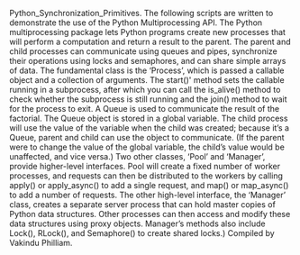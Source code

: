 Python_Synchronization_Primitives.
The following scripts are written to demonstrate the use of the Python Multiprocessing API. The Python multiprocessing package lets Python programs create new processes that will perform a computation and return a result to the parent. The parent and child processes can communicate using queues and pipes, synchronize their operations using locks and semaphores, and can share simple arrays of data. The fundamental class is the ‘Process’, which is passed a callable object and a collection of arguments. The start()' method sets the callable running in a subprocess, after which you can call the is_alive() method to check whether the subprocess is still running and the join() method to wait for the process to exit. A Queue is used to communicate the result of the factorial. The Queue object is stored in a global variable. The child process will use the value of the variable when the child was created; because it’s a Queue, parent and child can use the object to communicate. (If the parent were to change the value of the global variable, the child’s value would be unaffected, and vice versa.) Two other classes, ‘Pool’ and ‘Manager’, provide higher-level interfaces. Pool will create a fixed number of worker processes, and requests can then be distributed to the workers by calling apply() or apply_async() to add a single request, and map() or map_async() to add a number of requests.  The other high-level interface, the ‘Manager’ class, creates a separate server process that can hold master copies of Python data structures. Other processes can then access and modify these data structures using proxy objects.  Manager’s methods also include Lock(), RLock(), and Semaphore() to create shared locks.) Compiled by Vakindu Philliam.
